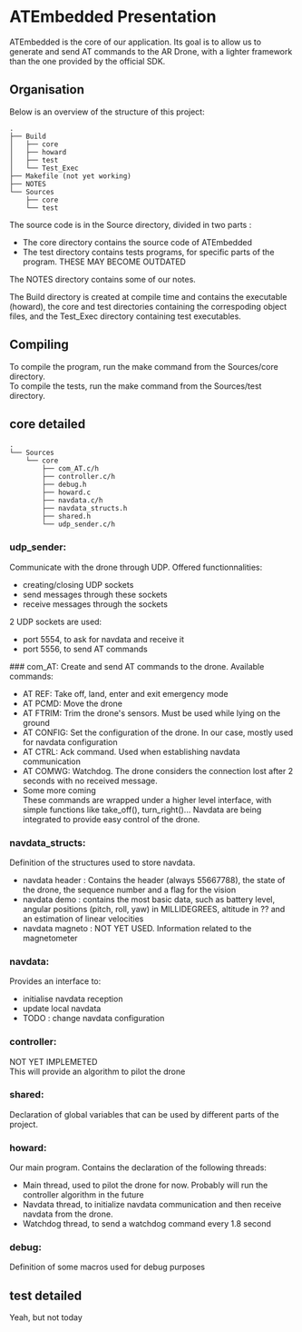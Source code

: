 # ATEmbedded Presentation

ATEmbedded is the core of our application. Its goal is to allow us to generate and send AT commands to the AR Drone, with a lighter framework than the one provided by the official SDK.

## Organisation

Below is an overview of the structure of this project:  
```
.  
├── Build  
│   ├── core  
│   ├── howard  
│   ├── test  
│   └── Test_Exec  
├── Makefile (not yet working)  
├── NOTES  
└── Sources  
    ├── core  
    └── test  
```

The source code is in the Source directory, divided in two parts : 
- The core directory contains the source code of ATEmbedded
- The test directory contains tests programs, for specific parts of the program. THESE MAY BECOME OUTDATED

The NOTES directory contains some of our notes.

The Build directory is created at compile time and contains the executable (howard), the core and test directories containing the correspoding object files, and the Test_Exec directory containing test executables.

## Compiling

To compile the program, run the make command from the Sources/core directory.  
To compile the tests, run the make command from the Sources/test directory.

## core detailed
```
.  
└── Sources  
    └── core  
        ├── com_AT.c/h  
        ├── controller.c/h  
        ├── debug.h  
        ├── howard.c  
        ├── navdata.c/h  
        ├── navdata_structs.h  
        ├── shared.h  
        └── udp_sender.c/h  
```

### udp_sender:
Communicate with the drone through UDP. Offered functionnalities:
- creating/closing UDP sockets
- send messages through these sockets
- receive messages through the sockets

2 UDP sockets are used:
- port 5554, to ask for navdata and receive it
- port 5556, to send AT commands

### com_AT:
Create and send AT commands to the drone. Available commands:
- AT REF: Take off, land, enter and exit emergency mode
- AT PCMD: Move the drone
- AT FTRIM: Trim the drone's sensors. Must be used while lying on the ground
- AT CONFIG: Set the configuration of the drone. In our case, mostly used for navdata configuration
- AT CTRL: Ack command. Used when establishing navdata communication
- AT COMWG: Watchdog. The drone considers the connection lost after 2 seconds with no received message.
- Some more coming  
These commands are wrapped under a higher level interface, with simple functions like take_off(), turn_right()...
Navdata are being integrated to provide easy control of the drone.

### navdata_structs:
Definition of the structures used to store navdata.
- navdata header : Contains the header (always 55667788), the state of the drone, the sequence number and a flag for the vision
- navdata demo : contains the most basic data, such as battery level, angular positions (pitch, roll, yaw) in MILLIDEGREES, altitude in ?? and an estimation of linear velocities
- navdata magneto : NOT YET USED. Information related to the magnetometer

### navdata:
Provides an interface to:
- initialise navdata reception
- update local navdata
- TODO : change navdata configuration

### controller:
NOT YET IMPLEMETED  
This will provide an algorithm to pilot the drone

### shared:
Declaration of global variables that can be used by different parts of the project.

### howard:
Our main program. Contains the declaration of the following threads:
- Main thread, used to pilot the drone for now. Probably will run the controller algorithm in the future
- Navdata thread, to initialize navdata communication and then receive navdata from the drone.
- Watchdog thread, to send a watchdog command every 1.8 second

### debug:
Definition of some macros used for debug purposes

## test detailed
Yeah, but not today



